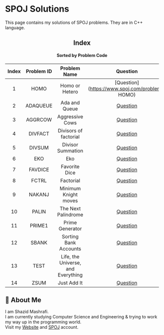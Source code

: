 # SPOJ Solutions

This page contains my solutions of SPOJ problems. They are in C++ language.  


<div align="center">

## Index 
#### Sorted by Problem Code
|  Index  |  Problem ID  | Problem Name | Question | Solution |
| :-----: | :----------: | :----------: | :------: | :------: |
| 1 |  HOMO | Homo or Hetero | [Question](https://www.spoj.com/problems/ HOMO) | [Solution](https://github.com/ShazidMashrafi/SPOJ/tree/main/Codes/ HOMO%20-%20Homo%20or%20Hetero)
| 2 | ADAQUEUE | Ada and Queue | [Question](https://www.spoj.com/problems/ADAQUEUE) | [Solution](https://github.com/ShazidMashrafi/SPOJ/tree/main/Codes/ADAQUEUE%20-%20Ada%20and%20Queue)
| 3 | AGGRCOW | Aggressive Cows | [Question](https://www.spoj.com/problems/AGGRCOW) | [Solution](https://github.com/ShazidMashrafi/SPOJ/tree/main/Codes/AGGRCOW%20-%20Aggressive%20Cows)
| 4 | DIVFACT | Divisors of factorial | [Question](https://www.spoj.com/problems/DIVFACT) | [Solution](https://github.com/ShazidMashrafi/SPOJ/tree/main/Codes/DIVFACT%20-%20Divisors%20of%20factorial)
| 5 | DIVSUM | Divisor Summation | [Question](https://www.spoj.com/problems/DIVSUM) | [Solution](https://github.com/ShazidMashrafi/SPOJ/tree/main/Codes/DIVSUM%20-%20Divisor%20Summation)
| 6 | EKO | Eko | [Question](https://www.spoj.com/problems/EKO) | [Solution](https://github.com/ShazidMashrafi/SPOJ/tree/main/Codes/EKO%20-%20Eko)
| 7 | FAVDICE | Favorite Dice | [Question](https://www.spoj.com/problems/FAVDICE) | [Solution](https://github.com/ShazidMashrafi/SPOJ/tree/main/Codes/FAVDICE%20-%20Favorite%20Dice)
| 8 | FCTRL | Factorial | [Question](https://www.spoj.com/problems/FCTRL) | [Solution](https://github.com/ShazidMashrafi/SPOJ/tree/main/Codes/FCTRL%20-%20Factorial)
| 9 | NAKANJ | Minimum Knight moves | [Question](https://www.spoj.com/problems/NAKANJ) | [Solution](https://github.com/ShazidMashrafi/SPOJ/tree/main/Codes/NAKANJ%20-%20Minimum%20Knight%20moves)
| 10 | PALIN | The Next Palindrome | [Question](https://www.spoj.com/problems/PALIN) | [Solution](https://github.com/ShazidMashrafi/SPOJ/tree/main/Codes/PALIN%20-%20The%20Next%20Palindrome)
| 11 | PRIME1 | Prime Generator | [Question](https://www.spoj.com/problems/PRIME1) | [Solution](https://github.com/ShazidMashrafi/SPOJ/tree/main/Codes/PRIME1%20-%20Prime%20Generator)
| 12 | SBANK | Sorting Bank Accounts | [Question](https://www.spoj.com/problems/SBANK) | [Solution](https://github.com/ShazidMashrafi/SPOJ/tree/main/Codes/SBANK%20-%20Sorting%20Bank%20Accounts)
| 13 | TEST | Life, the Universe, and Everything | [Question](https://www.spoj.com/problems/TEST) | [Solution](https://github.com/ShazidMashrafi/SPOJ/tree/main/Codes/TEST%20-%20Life,%20the%20Universe,%20and%20Everything)
| 14 | ZSUM | Just Add It | [Question](https://www.spoj.com/problems/ZSUM) | [Solution](https://github.com/ShazidMashrafi/SPOJ/tree/main/Codes/ZSUM%20-%20Just%20Add%20It)


</div>

## 🚀 About Me

I am Shazid Mashrafi.  
I am currently studying Computer Science and Engineering & trying to work my way up in the programming world.     
Visit my [Website](https://shazidmashrafi.com) and [SPOJ](https://www.spoj.com/users/shazidmashrafi) account.